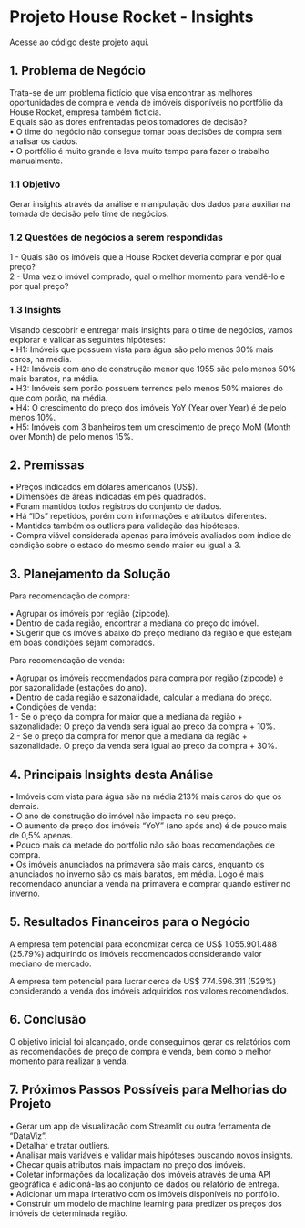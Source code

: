 # Projeto House Rocket - Insights

Acesse ao código deste projeto aqui.

## 1. Problema de Negócio

Trata-se de um problema fictício que visa encontrar as melhores oportunidades de compra e venda de imóveis disponíveis no portfólio da House Rocket, empresa também fictícia.  
E quais são as dores enfrentadas pelos tomadores de decisão?  
•	O time do negócio não consegue tomar boas decisões de compra sem analisar os dados.  
•	O portfólio é muito grande e leva muito tempo para fazer o trabalho manualmente.  

### 1.1 Objetivo

Gerar insights através da análise e manipulação dos dados para auxiliar na tomada de decisão pelo time de negócios.  

### 1.2 Questões de negócios a serem respondidas

1 - Quais são os imóveis que a House Rocket deveria comprar e por qual preço?  
2 - Uma vez o imóvel comprado, qual o melhor momento para vendê-lo e por qual preço?  

### 1.3 Insights

Visando descobrir e entregar mais insights para o time de negócios, vamos explorar e validar as seguintes hipóteses:  
•	H1: Imóveis que possuem vista para água são pelo menos 30% mais caros, na média.  
•	H2: Imóveis com ano de construção menor que 1955 são pelo menos 50% mais baratos, na média.  
•	H3: Imóveis sem porão possuem terrenos pelo menos 50% maiores do que com porão, na média.  
•	H4: O crescimento do preço dos imóveis YoY (Year over Year) é de pelo menos 10%.  
•	H5: Imóveis com 3 banheiros tem um crescimento de preço MoM (Month over Month) de pelo menos 15%.  

## 2. Premissas

•	Preços indicados em dólares americanos (US$).  
•	Dimensões de áreas indicadas em pés quadrados.  
•	Foram mantidos todos registros do conjunto de dados.  
•	Há “IDs” repetidos, porém com informações e atributos diferentes.  
•	Mantidos também os outliers para validação das hipóteses.  
•	Compra viável considerada apenas para imóveis avaliados com índice de condição sobre o estado do mesmo sendo maior ou igual a 3.  

## 3. Planejamento da Solução  

Para recomendação de compra:

•	Agrupar os imóveis por região (zipcode).  
•	Dentro de cada região, encontrar a mediana do preço do imóvel.  
•	Sugerir que os imóveis abaixo do preço mediano da região e que estejam em boas condições sejam comprados.  

Para recomendação de venda:

•	Agrupar os imóveis recomendados para compra por região (zipcode) e por sazonalidade (estações do ano).  
•	Dentro de cada região e sazonalidade, calcular a mediana do preço.  
•	Condições de venda:  
1 -	Se o preço da compra for maior que a mediana da região + sazonalidade: O preço da venda será igual ao preço da compra + 10%.  
2 -	Se o preço da compra for menor que a mediana da região + sazonalidade. O preço da venda será igual ao preço da compra + 30%.  

## 4. Principais Insights desta Análise

•	Imóveis com vista para água são na média 213% mais caros do que os demais.  
•	O ano de construção do imóvel não impacta no seu preço.  
•	O aumento de preço dos imóveis “YoY” (ano após ano) é de pouco mais de 0,5% apenas.  
•	Pouco mais da metade do portfólio não são boas recomendações de compra.  
•	Os imóveis anunciados na primavera são mais caros, enquanto os anunciados no inverno são os mais baratos, em média. Logo é mais recomendado anunciar a venda na primavera e comprar quando estiver no inverno.  

## 5. Resultados Financeiros para o Negócio

A empresa tem potencial para economizar cerca de US$ 1.055.901.488 (25.79%) adquirindo os imóveis recomendados considerando valor mediano de mercado.  

A empresa tem potencial para lucrar cerca de US$ 774.596.311 (529%) considerando a venda dos imóveis adquiridos nos valores recomendados.  

## 6. Conclusão

O objetivo inicial foi alcançado, onde conseguimos gerar os relatórios com as recomendações de preço de compra e venda, bem como o melhor momento para realizar a venda.  

## 7. Próximos Passos Possíveis para Melhorias do Projeto

•	Gerar um app de visualização com Streamlit ou outra ferramenta de “DataViz”.  
•	Detalhar e tratar outliers.  
•	Analisar mais variáveis e validar mais hipóteses buscando novos insights.  
•	Checar quais atributos mais impactam no preço dos imóveis.  
•	Coletar informações da localização dos imóveis através de uma API geográfica e adicioná-las ao conjunto de dados ou relatório de entrega.  
•	Adicionar um mapa interativo com os imóveis disponíveis no portfólio.  
•	Construir um modelo de machine learning para predizer os preços dos imóveis de determinada região.  
